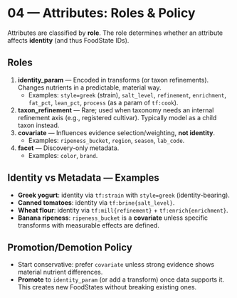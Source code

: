 # 04 — Attributes: Roles & Policy

Attributes are classified by **role**. The role determines whether an attribute affects **identity** (and thus FoodState IDs).

## Roles
1. **identity_param** — Encoded in transforms (or taxon refinements). Changes nutrients in a predictable, material way.
   - Examples: `style=greek` (strain), `salt_level`, `refinement`, `enrichment`, `fat_pct`, `lean_pct`, `process` (as a param of `tf:cook`).
2. **taxon_refinement** — Rare; used when taxonomy needs an internal refinement axis (e.g., registered cultivar). Typically model as a child taxon instead.
3. **covariate** — Influences evidence selection/weighting, **not identity**.
   - Examples: `ripeness_bucket`, `region`, `season`, `lab_code`.
4. **facet** — Discovery-only metadata.
   - Examples: `color`, `brand`.

## Identity vs Metadata — Examples
- **Greek yogurt**: identity via `tf:strain` with `style=greek` (identity-bearing).
- **Canned tomatoes**: identity via `tf:brine{salt_level}`.
- **Wheat flour**: identity via `tf:mill{refinement}` + `tf:enrich{enrichment}`.
- **Banana ripeness**: `ripeness_bucket` is a **covariate** unless specific transforms with measurable effects are defined.

## Promotion/Demotion Policy
- Start conservative: prefer `covariate` unless strong evidence shows material nutrient differences.
- **Promote** to `identity_param` (or add a transform) once data supports it. This creates new FoodStates without breaking existing ones.
